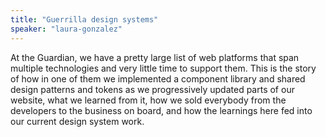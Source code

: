 ```yaml
---
title: "Guerrilla design systems"
speaker: "laura-gonzalez"
---
```

At the Guardian, we have a pretty large list of web platforms that span multiple technologies and very little time to support them. This is the story of how in one of them we implemented a component library and shared design patterns and tokens as we progressively updated parts of our website, what we learned from it, how we sold everybody from the developers to the business on board, and how the learnings here fed into our current design system work.
